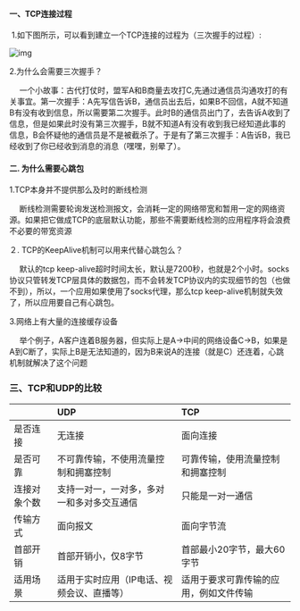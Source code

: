 ####  一、TCP连接过程

​	1.如下图所示，可以看到建立一个TCP连接的过程为（三次握手的过程）:



![img](https://image.fundebug.com/2019-03-21-04.png)

2.为什么会需要三次握手？

 　 一个小故事：古代打仗时，盟军A和B商量去攻打C,先通过通信员沟通攻打的有关事宜。第一次握手：A先写信告诉B，通信员出去后，如果B不回信，A就不知道B有没有收到信息，所以需要第二次握手。此时B的通信员出门了，去告诉A收到了信息，但是如果此时没有第三次握手，B就不知道A有没有收到我已经知道此事的信息，B会怀疑他的通信员是不是被截杀了。于是有了第三次握手：A告诉B，我已经收到了你已经收到消息的消息（嘿嘿，别晕了）。



#### 二. 为什么需要心跳包

1.TCP本身并不提供那么及时的断线检测

 　 断线检测需要轮询发送检测报文，会消耗一定的网络带宽和暂用一定的网络资源。如果把它做成TCP的底层默认功能，那些不需要断线检测的应用程序将会浪费不必要的带宽资源

２. TCP的KeepAlive机制可以用来代替心跳包么？

 　 默认的tcp keep-alive超时时间太长，默认是7200秒，也就是2个小时。socks协议只管转发TCP层具体的数据包，而不会转发TCP协议内的实现细节的包（也做不到），所以，一个应用如果使用了socks代理，那么tcp keep-alive机制就失效了，所以应用要自己有心跳包。

3.网络上有大量的连接缓存设备

 　 举个例子，A客户连着B服务器，但实际上是A->中间的网络设备C->B，如果是A到C断了，实际上B是无法知道的，因为B来说A的连接（就是C）还连着，心跳机制就解决了这个问题



### 三、TCP和UDP的比较



|              | UDP                                        | TCP                                    |
| :----------- | :----------------------------------------- | :------------------------------------- |
| 是否连接     | 无连接                                     | 面向连接                               |
| 是否可靠     | 不可靠传输，不使用流量控制和拥塞控制       | 可靠传输，使用流量控制和拥塞控制       |
| 连接对象个数 | 支持一对一，一对多，多对一和多对多交互通信 | 只能是一对一通信                       |
| 传输方式     | 面向报文                                   | 面向字节流                             |
| 首部开销     | 首部开销小，仅8字节                        | 首部最小20字节，最大60字节             |
| 适用场景     | 适用于实时应用（IP电话、视频会议、直播等） | 适用于要求可靠传输的应用，例如文件传输 |